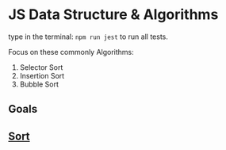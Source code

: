 # JS Data Structure & Algorithms

type in the terminal:
`npm run jest` to run all tests.

Focus on these commonly Algorithms:
1. Selector Sort
2. Insertion Sort
3. Bubble Sort

## Goals


## [Sort](https://github.com/mdrmtz/js-data-structure-and-algorithms/tree/master/sorting)

